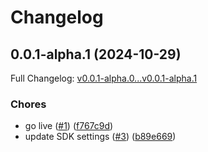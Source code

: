 # Changelog

## 0.0.1-alpha.1 (2024-10-29)

Full Changelog: [v0.0.1-alpha.0...v0.0.1-alpha.1](https://github.com/maestro-org/maestro-arch-rpc-node-sdk/compare/v0.0.1-alpha.0...v0.0.1-alpha.1)

### Chores

* go live ([#1](https://github.com/maestro-org/maestro-arch-rpc-node-sdk/issues/1)) ([f767c9d](https://github.com/maestro-org/maestro-arch-rpc-node-sdk/commit/f767c9d873d9651118d61b550915e702a9971509))
* update SDK settings ([#3](https://github.com/maestro-org/maestro-arch-rpc-node-sdk/issues/3)) ([b89e669](https://github.com/maestro-org/maestro-arch-rpc-node-sdk/commit/b89e669a2141d1455c72216e4c99bbcbb4d865e8))
